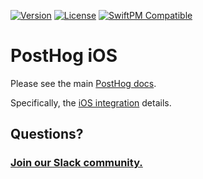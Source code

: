 [![Version](https://img.shields.io/cocoapods/v/PostHog.svg?style=flat)](https://cocoapods.org//pods/PostHog)
[![License](https://img.shields.io/cocoapods/l/PostHog.svg?style=flat)](http://cocoapods.org/pods/PostHog)
[![SwiftPM Compatible](https://img.shields.io/badge/SwiftPM-Compatible-F05138.svg)](https://swift.org/package-manager/)

# PostHog iOS

Please see the main [PostHog docs](https://posthog.com/docs).

Specifically, the [iOS integration](https://posthog.com/docs/integrations/ios-integration) details.

## Questions?

### [Join our Slack community.](https://join.slack.com/t/posthogusers/shared_invite/enQtOTY0MzU5NjAwMDY3LTc2MWQ0OTZlNjhkODk3ZDI3NDVjMDE1YjgxY2I4ZjI4MzJhZmVmNjJkN2NmMGJmMzc2N2U3Yjc3ZjI5NGFlZDQ)
